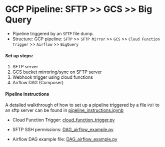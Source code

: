 # GCP Pipeline: SFTP >> GCS >> Big Query

- Pipeline triggered by an `SFTP` file dump.
- Structure: GCP pipeline: `SFTP` >> `SFTP Mirror` >> `GCS` >> `Cloud Function Trigger` >> `Airflow` >> `BigQuery`

#### Set up steps:
1. SFTP server
2. GCS bucket mirroring/sync on SFTP server
3. Webhook trigger using cloud functions
4. Airflow DAG (Composer)


#### Pipeline Instructions
A detailed walkthrough of how to set up a pipeline triggered by a file `PUT` to 
an sftp server can be found in 
[pipeline_instructions.ipynb](pipeline_instructions.ipynb)

- Cloud Function Trigger: [cloud_function_trigger.py](cloud_function_trigger.py)

- SFTP SSH permissions: [DAG_airflow_example.py](DAG_airflow_example.txt)

- Airflow DAG example file: [DAG_airflow_example.py](DAG_airflow_example.py)
